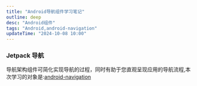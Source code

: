 ```yaml
---
title: "Android导航组件学习笔记"
outline: deep
desc: "Android组件"
tags: "Android,android-navigation"
updateTime: "2024-10-08 10:00"
---
```


### Jetpack 导航
导航架构组件可简化实现导航的过程，同时有助于您直观呈现应用的导航流程,本次学习的对象是:[android-navigation](https://developer.android.com/codelabs/android-navigation?hl=zh-cn)

